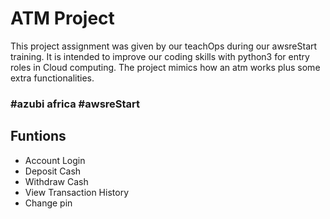 # ATM Project
This project assignment was given by our teachOps during our awsreStart training.
It is intended to improve our coding skills with python3 for entry roles in Cloud computing.
The project mimics how an atm works plus some extra functionalities.
### #azubi africa #awsreStart

## Funtions
 * Account Login
 * Deposit Cash
 * Withdraw Cash
 * View Transaction History
 * Change pin
 
 
